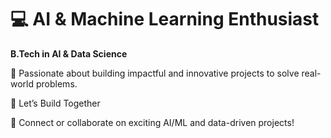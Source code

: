 <div class="container">
    <h1>💻 AI & Machine Learning Enthusiast</h1>
    <p class="section"><strong>B.Tech in AI & Data Science</strong></p>
    <p class="section">🚀 Passionate about building impactful and innovative projects to solve real-world problems.</p>

<p class="connect">🌟 Let’s Build Together</p>
<p class="section">💬 Connect or collaborate on exciting AI/ML and data-driven projects!</p>
</div>
